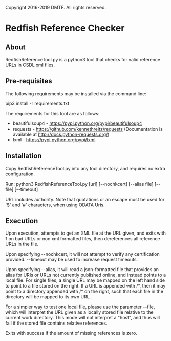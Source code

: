 Copyright 2016-2019 DMTF. All rights reserved.

# Redfish Reference Checker

## About

RedfishReferenceTool.py is a python3 tool that checks for valid reference URLs in CSDL xml files.
 
## Pre-requisites

The following requirements may be installed via the command line:

pip3 install -r requirements.txt

The requirements for this tool are as follows:

* beautifulsoup4  - https://pypi.python.org/pypi/beautifulsoup4
* requests  - https://github.com/kennethreitz/requests (Documentation is available at http://docs.python-requests.org/)
* lxml - https://pypi.python.org/pypi/lxml

## Installation

Copy RedfishReferenceTool.py into any tool directory, and requires no extra configuration.

Run: python3 RedfishReferenceTool.py [url] [--nochkcert] [--alias file] [--file] [--timeout]

URL includes authority.  Note that quotations or an escape must be used for '$' and '#' characters, when using ODATA Uris.

## Execution 

Upon execution, attempts to get an XML file at the URL given, and exits with 1 on bad URLs or non xml formatted files, then dereferences all reference URLs in the file.

Upon specifying --nochkcert, it will not attempt to verify any certification provided.  --timeout may be used to increase request timeouts.

Upon specifying --alias, it will read a json-formatted file that provides an alias for URIs or URLs not currently published online, and instead points to a local file.  For single files, a single URL may be mapped on the left hand side to point to a file stored on the right.  If a URL is appended with /\*, then it may point to a directory appended with /\* on the right, such that each file in the directory will be mapped to its own URL.

For a simpler way to test one local file, please use the parameter --file, which will interpret the URL given as a locally stored file relative to the current work directory.  This mode will not interpret a "host", and thus will fail if the stored file contains relative references.

Exits with success if the amount of missing references is zero.
